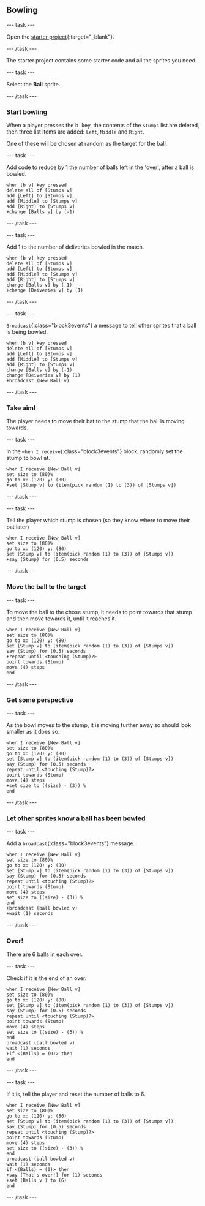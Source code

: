 ## Bowling

--- task ---

Open the [starter project](https://scratch.mit.edu/projects/1168845390/editor/){:target="_blank"}.

--- /task ---

The starter project contains some starter code and all the sprites you need.

--- task ---

Select the **Ball** sprite.

--- /task ---

### Start bowling

When a player presses the <kbd> b </kbd> key, the contents of the `Stumps` list are deleted, then three list items are added: `Left`, `Middle` and `Right`.

One of these will be chosen at random as the target for the ball.

--- task ---

Add code to reduce by 1 the number of balls left in the 'over', after a ball is bowled.

```blocks3
when [b v] key pressed
delete all of [Stumps v]
add [Left] to [Stumps v]
add [Middle] to [Stumps v]
add [Right] to [Stumps v]
+change [Balls v] by (-1)
```

--- /task ---

--- task ---

Add 1 to the number of deliveries bowled in the match.

```blocks3
when [b v] key pressed
delete all of [Stumps v]
add [Left] to [Stumps v]
add [Middle] to [Stumps v]
add [Right] to [Stumps v]
change [Balls v] by (-1)
+change [Deiveries v] by (1)
```

--- /task ---

--- task ---

`Broadcast`{:class="block3events"} a message to tell other sprites that a ball is being bowled.

```blocks3
when [b v] key pressed
delete all of [Stumps v]
add [Left] to [Stumps v]
add [Middle] to [Stumps v]
add [Right] to [Stumps v]
change [Balls v] by (-1)
change [Deiveries v] by (1)
+broadcast (New Ball v)
```

--- /task ---

### Take aim!

The player needs to move their bat to the stump that the ball is moving towards.

--- task ---

In the `when I receive`{:class="block3events"} block, randomly set the stump to bowl at.

```blocks3
when I receive [New Ball v]
set size to (80)%
go to x: (120) y: (80)
+set [Stump v] to (item(pick random (1) to (3)) of [Stumps v])
```

--- /task ---

--- task ---

Tell the player which stump is chosen (so they know where to move their bat later)

```blocks3
when I receive [New Ball v]
set size to (80)%
go to x: (120) y: (80)
set [Stump v] to (item(pick random (1) to (3)) of [Stumps v])
+say (Stump) for (0.5) seconds
```

--- /task ---

### Move the ball to the target

--- task ---

To move the ball to the chose stump, it needs to point towards that stump and then move towards it, until it reaches it.

```blocks3
when I receive [New Ball v]
set size to (80)%
go to x: (120) y: (80)
set [Stump v] to (item(pick random (1) to (3)) of [Stumps v])
say (Stump) for (0.5) seconds
+repeat until <touching (Stump)?>
point towards (Stump)
move (4) steps
end
```

--- /task ---

### Get some perspective

--- task ---

As the bowl moves to the stump, it is moving further away so should look smaller as it does so.

```blocks3
when I receive [New Ball v]
set size to (80)%
go to x: (120) y: (80)
set [Stump v] to (item(pick random (1) to (3)) of [Stumps v])
say (Stump) for (0.5) seconds
repeat until <touching (Stump)?>
point towards (Stump)
move (4) steps
+set size to ((size) - (3)) %
end
```

--- /task ---

### Let other sprites know a ball has been bowled

--- task ---

Add a `broadcast`{:class="block3events"} message.

```blocks3
when I receive [New Ball v]
set size to (80)%
go to x: (120) y: (80)
set [Stump v] to (item(pick random (1) to (3)) of [Stumps v])
say (Stump) for (0.5) seconds
repeat until <touching (Stump)?>
point towards (Stump)
move (4) steps
set size to ((size) - (3)) %
end
+broadcast (ball bowled v)
+wait (1) seconds
```

--- /task ---

### Over!

There are 6 balls in each over.

--- task ---

Check if it is the end of an over.

```blocks3
when I receive [New Ball v]
set size to (80)%
go to x: (120) y: (80)
set [Stump v] to (item(pick random (1) to (3)) of [Stumps v])
say (Stump) for (0.5) seconds
repeat until <touching (Stump)?>
point towards (Stump)
move (4) steps
set size to ((size) - (3)) %
end
broadcast (ball bowled v)
wait (1) seconds
+if <(Balls) = (0)> then
end
```

--- /task ---

--- task ---

If it is, tell the player and reset the number of balls to 6.

```blocks3
when I receive [New Ball v]
set size to (80)%
go to x: (120) y: (80)
set [Stump v] to (item(pick random (1) to (3)) of [Stumps v])
say (Stump) for (0.5) seconds
repeat until <touching (Stump)?>
point towards (Stump)
move (4) steps
set size to ((size) - (3)) %
end
broadcast (ball bowled v)
wait (1) seconds
if <(Balls) = (0)> then
+say [That's over!] for (1) seconds
+set (Balls v ) to (6)
end
```

--- /task ---